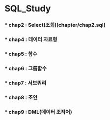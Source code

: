 # SQL_Study
### * chap2 : Select(조회)(chapter/chap2.sql)
### * chap4 : 데이터 자료형
### * chap5 : 함수
### * chap6 : 그룹함수
### * chap7 : 서브쿼리
### * chap8 : 조인
### * chap9 : DML(데이터 조작어)

